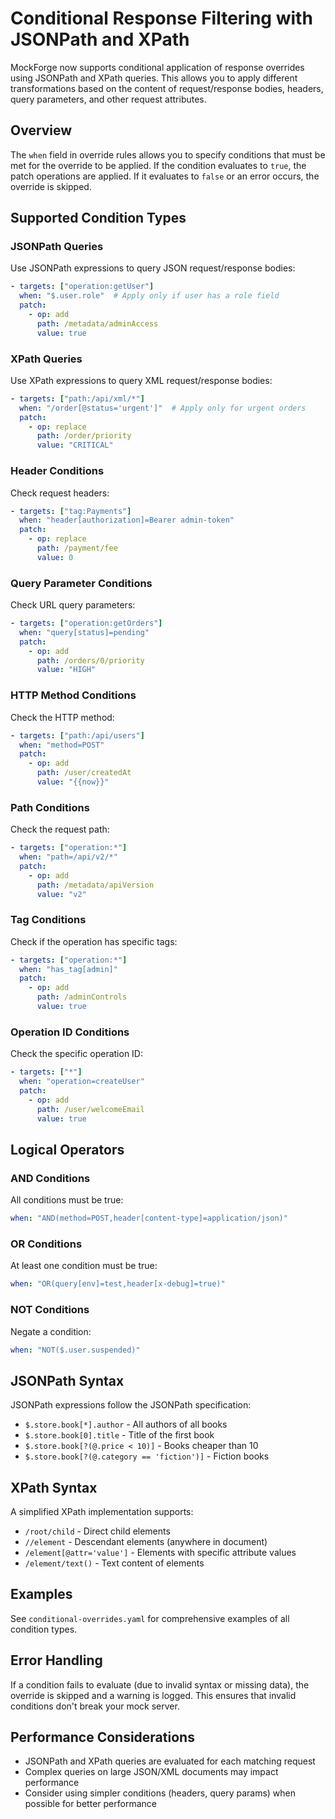 # Conditional Response Filtering with JSONPath and XPath

MockForge now supports conditional application of response overrides using JSONPath and XPath queries. This allows you to apply different transformations based on the content of request/response bodies, headers, query parameters, and other request attributes.

## Overview

The `when` field in override rules allows you to specify conditions that must be met for the override to be applied. If the condition evaluates to `true`, the patch operations are applied. If it evaluates to `false` or an error occurs, the override is skipped.

## Supported Condition Types

### JSONPath Queries
Use JSONPath expressions to query JSON request/response bodies:

```yaml
- targets: ["operation:getUser"]
  when: "$.user.role"  # Apply only if user has a role field
  patch:
    - op: add
      path: /metadata/adminAccess
      value: true
```

### XPath Queries
Use XPath expressions to query XML request/response bodies:

```yaml
- targets: ["path:/api/xml/*"]
  when: "/order[@status='urgent']"  # Apply only for urgent orders
  patch:
    - op: replace
      path: /order/priority
      value: "CRITICAL"
```

### Header Conditions
Check request headers:

```yaml
- targets: ["tag:Payments"]
  when: "header[authorization]=Bearer admin-token"
  patch:
    - op: replace
      path: /payment/fee
      value: 0
```

### Query Parameter Conditions
Check URL query parameters:

```yaml
- targets: ["operation:getOrders"]
  when: "query[status]=pending"
  patch:
    - op: add
      path: /orders/0/priority
      value: "HIGH"
```

### HTTP Method Conditions
Check the HTTP method:

```yaml
- targets: ["path:/api/users"]
  when: "method=POST"
  patch:
    - op: add
      path: /user/createdAt
      value: "{{now}}"
```

### Path Conditions
Check the request path:

```yaml
- targets: ["operation:*"]
  when: "path=/api/v2/*"
  patch:
    - op: add
      path: /metadata/apiVersion
      value: "v2"
```

### Tag Conditions
Check if the operation has specific tags:

```yaml
- targets: ["operation:*"]
  when: "has_tag[admin]"
  patch:
    - op: add
      path: /adminControls
      value: true
```

### Operation ID Conditions
Check the specific operation ID:

```yaml
- targets: ["*"]
  when: "operation=createUser"
  patch:
    - op: add
      path: /user/welcomeEmail
      value: true
```

## Logical Operators

### AND Conditions
All conditions must be true:

```yaml
when: "AND(method=POST,header[content-type]=application/json)"
```

### OR Conditions
At least one condition must be true:

```yaml
when: "OR(query[env]=test,header[x-debug]=true)"
```

### NOT Conditions
Negate a condition:

```yaml
when: "NOT($.user.suspended)"
```

## JSONPath Syntax

JSONPath expressions follow the JSONPath specification:

- `$.store.book[*].author` - All authors of all books
- `$.store.book[0].title` - Title of the first book
- `$.store.book[?(@.price < 10)]` - Books cheaper than 10
- `$.store.book[?(@.category == 'fiction')]` - Fiction books

## XPath Syntax

A simplified XPath implementation supports:

- `/root/child` - Direct child elements
- `//element` - Descendant elements (anywhere in document)
- `/element[@attr='value']` - Elements with specific attribute values
- `/element/text()` - Text content of elements

## Examples

See `conditional-overrides.yaml` for comprehensive examples of all condition types.

## Error Handling

If a condition fails to evaluate (due to invalid syntax or missing data), the override is skipped and a warning is logged. This ensures that invalid conditions don't break your mock server.

## Performance Considerations

- JSONPath and XPath queries are evaluated for each matching request
- Complex queries on large JSON/XML documents may impact performance
- Consider using simpler conditions (headers, query params) when possible for better performance

